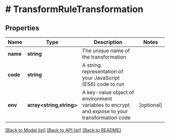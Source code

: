 # # TransformRuleTransformation

## Properties

Name | Type | Description | Notes
------------ | ------------- | ------------- | -------------
**name** | **string** | The unique name of the transformation |
**code** | **string** | A string representation of your JavaScript (ES6) code to run |
**env** | **array<string,string>** | A key-value object of environment variables to encrypt and expose to your transformation code | [optional]

[[Back to Model list]](../../README.md#models) [[Back to API list]](../../README.md#endpoints) [[Back to README]](../../README.md)
